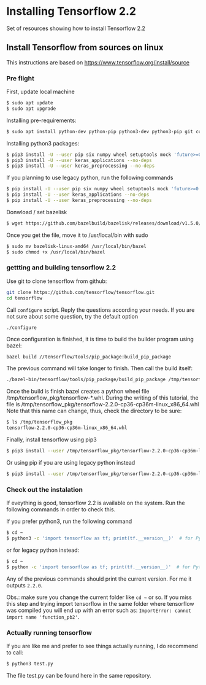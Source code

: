 # Installing Tensorflow 2.2
Set of resources showing how to install Tensorflow 2.2

## Install Tensorflow from sources on linux

This instructions are based on https://www.tensorflow.org/install/source

### Pre flight

First, update local machine

```bash
$ sudo apt update
$ sudo apt upgrade
```
Installing pre-requirements:

```bash
$ sudo apt install python-dev python-pip python3-dev python3-pip git curl
```
Installing python3 packages:

```bash
$ pip3 install -U --user pip six numpy wheel setuptools mock 'future>=0.17.1'
$ pip3 install -U --user keras_applications --no-deps
$ pip3 install -U --user keras_preprocessing --no-deps
```
If you planning to use legacy python, run the following commands 

```bash
$ pip install -U --user pip six numpy wheel setuptools mock 'future>=0.17.1'
$ pip install -U --user keras_applications --no-deps
$ pip install -U --user keras_preprocessing --no-deps
```

Donwload / set bazelisk

```bash
$ wget https://github.com/bazelbuild/bazelisk/releases/download/v1.5.0/bazelisk-linux-amd64
```
Once you get the file, move it to /usr/local/bin with sudo
```bash
$ sudo mv bazelisk-linux-amd64 /usr/local/bin/bazel
$ sudo chmod +x /usr/local/bin/bazel
```

### gettting and building tensorflow 2.2

Use git to clone tensorflow from github:
```bash
git clone https://github.com/tensorflow/tensorflow.git
cd tensorflow
```

Call `configure` script. Reply the questions according your needs.
If you are not sure about some question, try the default option
```bash
./configure
```

Once configuration is finished, it is time to build the builder program using bazel:
```bazel
bazel build //tensorflow/tools/pip_package:build_pip_package
```

The previous command will take longer to finish. Then call the build itself:
```bash
./bazel-bin/tensorflow/tools/pip_package/build_pip_package /tmp/tensorflow_pkg
```

Once the build is finish bazel creates a python wheel file /tmp/tensorflow_pkg/tensorflow-\*.whl.
During the writing of this tutorial, the file is /tmp/tensorflow_pkg/tensorflow-2.2.0-cp36-cp36m-linux_x86_64.whl
Note that this name can change, thus,  check the directory to be sure:

```bash
$ ls /tmp/tensorflow_pkg
tensorflow-2.2.0-cp36-cp36m-linux_x86_64.whl
```

Finally, install tensorflow using pip3
```bash
$ pip3 install --user /tmp/tensorflow_pkg/tensorflow-2.2.0-cp36-cp36m-linux_x86_64.whl
```
Or using pip if you are using legacy python instead
```bash
$ pip3 install --user /tmp/tensorflow_pkg/tensorflow-2.2.0-cp36-cp36m-linux_x86_64.whl
```

### Check out the instalation

If eveything is good, tensorflow 2.2 is available on the system. Run the following commands in order to check this.

If you prefer python3, run the following command
```bash
$ cd ~
$ python3 -c 'import tensorflow as tf; print(tf.__version__)'  # for Python 3
```

or for legacy python instead:
```bash
$ cd ~
$ python -c 'import tensorflow as tf; print(tf.__version__)'  # for Python 2
```

Any of the previous commands should print the current version. For me it outputs `2.2.0`.

Obs.: make sure you change the current folder like `cd ~` or so. If you miss this step and trying import tensorflow in the same folder where tensorflow was compiled you will end up with an error such as: `ImportError: cannot import name 'function_pb2'`.

### Actually running tensorflow

If you are like me and prefer to see things actually running, I do recommend to call:

```bash
$ python3 test.py
```

The file test.py can be found here in the same repository.
